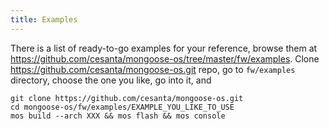 ```yaml
---
title: Examples
---
```


There is a list of ready-to-go examples for your reference,
browse them at https://github.com/cesanta/mongoose-os/tree/master/fw/examples.
Clone https://github.com/cesanta/mongoose-os.git repo, go to
`fw/examples` directory, choose the one you like, go into it, and

```
git clone https://github.com/cesanta/mongoose-os.git
cd mongoose-os/fw/examples/EXAMPLE_YOU_LIKE_TO_USE
mos build --arch XXX && mos flash && mos console
```
